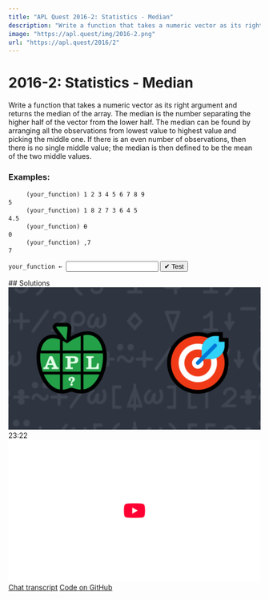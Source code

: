 ```yaml
---
title: "APL Quest 2016-2: Statistics - Median"
description: "Write a function that takes a numeric vector as its right argument and returns the median of the array."
image: "https://apl.quest/img/2016-2.png"
url: "https://apl.quest/2016/2"
---
```


# <span class=s>2016-</span>2: Statistics - Median
Write a function that takes a numeric vector as its right argument and returns the median of the array. The median is the number separating the higher half of the vector from the lower half. The median can be found by arranging all the observations from lowest value to highest value and picking the middle one. If there is an even number of observations, then there is no single middle value; the median is then defined to be the mean of the two middle values.

### Examples:

```APL
     (your_function) 1 2 3 4 5 6 7 8 9 
5
     (your_function) 1 8 2 7 3 6 4 5
4.5
     (your_function) ⍬
0
     (your_function) ,7 
7
```
<div class="pdiv">
  <code onclick="p_Input.focus()">your_function ← </code><input id="p_Input" autocomplete="off" spellcheck="false" oninput="this.parentElement.querySelector`button`.disabled=false;localStorage.setItem(window.location.pathname,this.value)" onkeypress="subm(event)">
  <button onclick="alert$.next`Testing…`;submitSolution`p`" class="md-button md-button--primary">&#x2714; Test</button>
</div>
<blockquote id="p_Output"></blockquote>
## Solutions
<div onclick="play(this)" title="Video on YouTube" class="yt">
<img alt="Video Thumbnail" src="../../img/2016-2.png">
<time>23:22</time>
<img alt="YouTube" src="../../img/yt-big.png">
</div>
<a href="https://chat.stackexchange.com/transcript/52405?m=61968437#61968437" target="_blank" class="md-button md-button--primary">Chat transcript</a>
<a href="https://github.com/abrudz/apl_quest/tree/main/2016/2.apl" target="_blank" class="md-button md-button--primary right">Code on GitHub</a>

<script>
    testCases={"a":["1 2 3 4 5 6 7 8 9","1 8 2 7 3 6 4 5","6 2 7 0 5 3 7 8 7 0","7","0"],"b":["?10 10 10 10","⍬","?10⍴10","?(?20)⍴?20","?(?30)⍴10"],"f":"{(0,(,⍵)[⍋,⍵],0){0.5×⍺[⌈⍵]+⍺[⌊⍵]}0.5×1+≢⍵,0 0}"}
    p_Input.value=localStorage.getItem(window.location.pathname)
    play=e=>e.outerHTML=`<iframe src="https://www.youtube.com/embed/oBkCJfi_OEU?list=PLYKQVqyrAEj9wDIUyLDGtDAFTKY38BUMN&autoplay=1" title="<span class=s>2016-</span>2: Statistics - Median (APL Quest 2016-2)" frameborder="0" allow="accelerometer; autoplay; clipboard-write; encrypted-media; gyroscope; picture-in-picture; web-share" referrerpolicy="strict-origin-when-cross-origin" allowfullscreen></iframe>`
</script>
